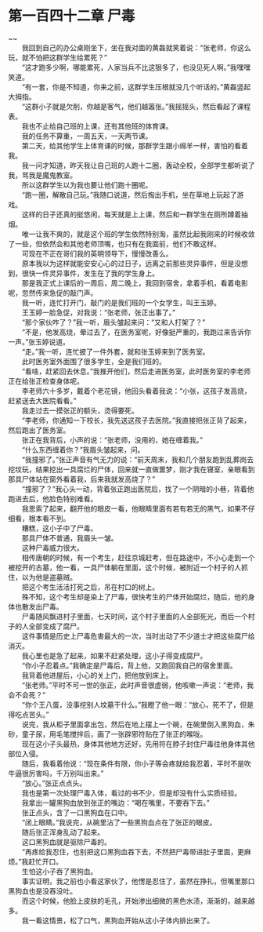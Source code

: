 # 第一百四十二章 尸毒

~~
            <br>　　我回到自己的办公桌刚坐下，坐在我对面的黄磊就笑着说：“张老师，你这么玩，就不怕把这群学生给累死？”<br>　　“这才跑多少啊，哪能累死，人家当兵不比这狠多了，也没见死人啊。”我嘿嘿笑道。<br>　　“有一套，你是不知道，你来之前，这群学生压根就没几个听话的。”黄磊竖起大拇指。<br>　　“这群小子就是欠削，你越是客气，他们越嚣张。”我摇摇头，然后看起了课程表。<br>　　我也不止给自己班的上课，还有其他班的体育课。<br>　　我的任务不算重，一周五天，一天两节课。<br>　　第二天，给其他学生上体育课的时候，那群学生跟小绵羊一样，害怕的看着我。<br>　　我一问才知道，昨天我让自己班的人跑十二圈，轰动全校，全部学生都听说了我，骂我是魔鬼教室。<br>　　所以这群学生以为我也要让他们跑十圈呢。<br>　　“跑一圈，解散自己玩。”我随口说道，然后掏出手机，坐在草地上玩起了游戏。<br>　　这样的日子还真的挺悠闲，每天就是上上课，然后和一群学生在厕所蹲着抽烟。<br>　　唯一让我不爽的，就是这个班的学生依然特别淘，虽然比起我刚来的时候收敛了一些，但依然会和其他老师顶嘴，也只有在我面前，他们不敢这样。<br>　　可现在不正在哥们我的英明领导下，慢慢改善么。<br>　　原本我以为这样就能安安心心的过日子，远离之前那些灵异事件，但是没想到，很快一件灵异事件，发生在了我的学生身上。<br>　　那是我正式上课后的一周后，周二晚上，我回到宿舍，拿着手机，看着电影呢，忽然传来急促的敲门声。<br>　　我一听，连忙打开门，敲门的是我们班的一个女学生，叫王玉婷。<br>　　王玉婷一脸急促，对我说：“张老师，张正出事了。”<br>　　“那个家伙咋了？”我一听，眉头皱起来问：“又和人打架了？”<br>　　“不是，他发高烧，晕过去了，在医务室呢，好像挺严重的，我跑过来告诉你一声。”张玉婷说道。<br>　　“走。”我一听，连忙披了一件外套，就和张玉婷来到了医务室。<br>　　此时医务室外面围了很多学生，全是我们班的。<br>　　“看啥，赶紧回去休息。”我推开他们，然后走进医务室，此时医务室的李老师正在给张正检查身体呢。<br>　　李老师六十多岁，戴着个老花镜，他回头看着我说：“小张，这孩子发高烧，赶紧送去大医院看看。”<br>　　我走过去一摸张正的额头，烫得要死。<br>　　“李老师，你通知一下校长，我先送这孩子去医院。”我直接把张正背了起来，然后跑出了医务室。<br>　　张正在我背后，小声的说：“张老师，没用的，她在缠着我。”<br>　　“什么东西缠着你？”我眉头皱起来，问。<br>　　“我撞邪了。”张正声音有气无力的说：“前天周末，我和几个朋友跑到乱葬岗去挖坟玩，结果挖出一具腐烂的尸体，回来就一直做噩梦，刚才我在寝室，亲眼看到那具尸体站在窗外看着我，后来我就发高烧了？”<br>　　“撞邪了？”我心头一动，背着张正跑出医院后，找了一个阴暗的小巷，背着他跑进去后，他脸色特别难看。<br>　　我思索了起来，翻开他的眼皮一看，他眼睛里面有若有若无的黑气，如果不仔细看，根本看不到。<br>　　糟糕，这小子中了尸毒。<br>　　那具尸体不普通，我眉头一皱。<br>　　这种尸毒威力很大。<br>　　相传唐朝的时候，有一个考生，赶往京城赶考，但在路途中，不小心走到一个被挖开的古墓，他一看，一具尸体躺在里面，这个时候，被附近一个村子的人抓住，以为他是盗墓贼。<br>　　把这个考生活活打死之后，吊在村口的树上。<br>　　殊不知，这个考生却是染上了尸毒，很快考生的尸体开始腐烂，随后，他的身体也散发出尸毒。<br>　　尸毒随风飘进村子里面，七天时间，这个村子里面的人全部死光，而后一个村子的人全部变成了腐尸。<br>　　这件事情是历史上尸毒危害最大的一次，当时出动了不少道士才把这些腐尸给消灭。<br>　　我心里也是急了起来，如果不赶紧处理，这小子得变成腐尸。<br>　　“你小子忍着点。”我确定是尸毒后，背上他，又跑回我自己的宿舍里面。<br>　　我背着他进屋后，小心的关上门，把他放到床上。<br>　　“张老师。”平时不可一世的张正，此时声音很虚弱，他咳嗽一声说：“老师，我会不会死？”<br>　　“你个王八蛋，没事挖别人坟墓干什么。”我瞪了他一眼：“放心，死不了，但是得吃点苦头。”<br>　　说完，我从柜子里面拿出包，然后在地上摆上一个碗，在碗里倒入黑狗血，朱砂，童子尿，用毛笔搅拌后，画了一张辟邪符贴在了张正的喉咙。<br>　　现在这小子头最热，身体其他地方还好，先用符在脖子封住尸毒往他身体其他部位入侵。<br>　　随后，我看着他说：“现在条件有限，你小子等会疼就给我忍着，平时不是吹牛逼很厉害吗，千万别叫出来。”<br>　　“放心。”张正点点头。<br>　　我也是第一次处理尸毒入体，看过的书不少，但是却没有什么实质经验。<br>　　我拿出一罐黑狗血放到张正的嘴边：“喝在嘴里，不要吞下去。”<br>　　张正点头，含了一口黑狗血在口中。<br>　　“闭上眼睛。”我说完，从碗里沾了一些黑狗血点在了张正的眼皮。<br>　　随后张正浑身乱动了起来。<br>　　这口黑狗血就是驱除尸毒的。<br>　　“再疼给我忍住，也别把这口黑狗血吞下去，不然把尸毒带进肚子里面，更麻烦。”我赶忙开口。<br>　　生怕这小子吞了黑狗血。<br>　　事实证明，我之前也小看这家伙了，他愣是忍住了，虽然在挣扎，但嘴里那口黑狗血也是没吞没吐。<br>　　而这个时候，他脸上皮肤的毛孔，开始渗出细微的黑色水渍，渐渐的，越来越多。<br>　　我一看这情景，松了口气，黑狗血开始从这小子体内排出来了。<br>
	